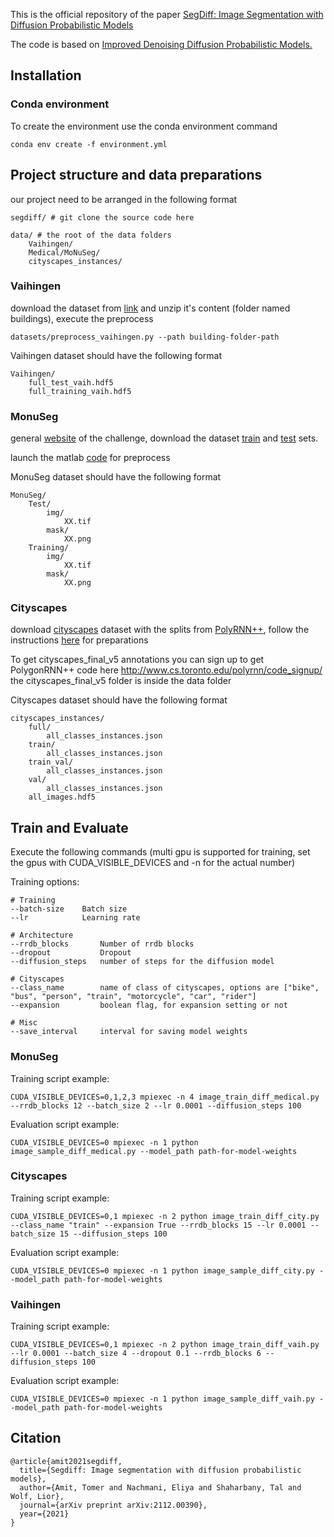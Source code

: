 This is the official repository of the paper [SegDiff: Image Segmentation with Diffusion Probabilistic Models](https://arxiv.org/abs/2112.00390)

The code is based on [Improved Denoising Diffusion Probabilistic Models.](https://github.com/openai/improved-diffusion)

## Installation
### Conda environment
To create the environment use the conda environment command
```
conda env create -f environment.yml
```

## Project structure and data preparations
our project need to be arranged in the following format

```
segdiff/ # git clone the source code here

data/ # the root of the data folders
    Vaihingen/
    Medical/MoNuSeg/
    cityscapes_instances/
```

### Vaihingen

download the dataset from [link](https://drive.google.com/file/d/1nenpWH4BdplSiHdfXs0oYfiA5qL42plB/view) 
and unzip it's content (folder named buildings), execute the preprocess
```
datasets/preprocess_vaihingen.py --path building-folder-path 
```

Vaihingen dataset should have the following format
```
Vaihingen/
    full_test_vaih.hdf5
    full_training_vaih.hdf5
```

### MonuSeg
general [website](https://monuseg.grand-challenge.org/) of the challenge,
download the dataset
[train](https://drive.google.com/file/d/1ZgqFJomqQGNnsx7w7QBzQQMVA16lbVCA/view?usp=sharing)
and [test](https://drive.google.com/file/d/1NKkSQ5T0ZNQ8aUhh0a8Dt2YKYCQXIViw/view?usp=sharing) sets.

launch the matlab [code](https://drive.google.com/file/d/1YDtIiLZX0lQzZp_JbqneHXHvRo45ZWGX/view) 
for preprocess 

MonuSeg dataset should have the following format
```
MonuSeg/
    Test/
        img/
            XX.tif
        mask/
            XX.png
    Training/
        img/
            XX.tif
        mask/
            XX.png
```

### Cityscapes

download [cityscapes](https://www.cityscapes-dataset.com) dataset with the splits from 
[PolyRNN++](https://github.com/fidler-lab/polyrnn-pp), follow the instructions [here](https://github.com/shirgur/ACDRNet) for preparations

To get cityscapes_final_v5 annotations you can sign up to get PolygonRNN++ code here http://www.cs.toronto.edu/polyrnn/code_signup/ the cityscapes_final_v5 folder is inside the data folder

Cityscapes dataset should have the following format
```
cityscapes_instances/
    full/
        all_classes_instances.json
    train/
        all_classes_instances.json
    train_val/
        all_classes_instances.json
    val/
        all_classes_instances.json
    all_images.hdf5
```


## Train and Evaluate
Execute the following commands (multi gpu is supported for training, set the gpus with CUDA_VISIBLE_DEVICES and -n for the actual number)

Training options:
```
# Training
--batch-size    Batch size
--lr            Learning rate

# Architecture
--rrdb_blocks       Number of rrdb blocks
--dropout           Dropout
--diffusion_steps   number of steps for the diffusion model

# Cityscapes
--class_name        name of class of cityscapes, options are ["bike", "bus", "person", "train", "motorcycle", "car", "rider"]
--expansion         boolean flag, for expansion setting or not

# Misc
--save_interval     interval for saving model weights
```

### MonuSeg
Training script example:
```
CUDA_VISIBLE_DEVICES=0,1,2,3 mpiexec -n 4 image_train_diff_medical.py --rrdb_blocks 12 --batch_size 2 --lr 0.0001 --diffusion_steps 100
```

Evaluation script example:
```
CUDA_VISIBLE_DEVICES=0 mpiexec -n 1 python image_sample_diff_medical.py --model_path path-for-model-weights
```

### Cityscapes
Training script example:
```
CUDA_VISIBLE_DEVICES=0,1 mpiexec -n 2 python image_train_diff_city.py --class_name "train" --expansion True --rrdb_blocks 15 --lr 0.0001 --batch_size 15 --diffusion_steps 100
```

Evaluation script example:
```
CUDA_VISIBLE_DEVICES=0 mpiexec -n 1 python image_sample_diff_city.py --model_path path-for-model-weights
```

### Vaihingen
Training script example:
```
CUDA_VISIBLE_DEVICES=0,1 mpiexec -n 2 python image_train_diff_vaih.py --lr 0.0001 --batch_size 4 --dropout 0.1 --rrdb_blocks 6 --diffusion_steps 100
```

Evaluation script example:
```
CUDA_VISIBLE_DEVICES=0 mpiexec -n 1 python image_sample_diff_vaih.py --model_path path-for-model-weights
```

## Citation
```
@article{amit2021segdiff,
  title={Segdiff: Image segmentation with diffusion probabilistic models},
  author={Amit, Tomer and Nachmani, Eliya and Shaharbany, Tal and Wolf, Lior},
  journal={arXiv preprint arXiv:2112.00390},
  year={2021}
}
```

